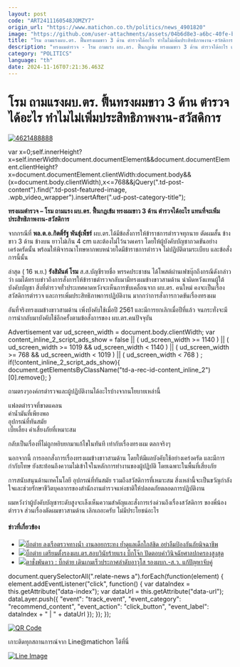 ```yaml
---
layout: post
code: "ART2411160548JOMZY7"
origin_url: "https://www.matichon.co.th/politics/news_4901820"
image: "https://github.com/user-attachments/assets/04b6d8e3-a6bc-40fe-bce5-5dca8a510a9b"
title: "โรม ถามแรงผบ.ตร. ฟื้นทรงผมขาว 3 ด้าน ตำรวจได้อะไร ทำไมไม่เพิ่มประสิทธิภาพงาน-สวัสดิการ"
description: "ทรงผมตำรวจ - โรม ถามแรง ผบ.ตร. ฟื้นกฎเข้ม ทรงผมขาว 3 ด้าน ตำรวจได้อะไร แทนที่จะเพิ่มประสิทธิภาพงาน-สวัสดิการ "
category: "POLITICS"
language: "th"
date: 2024-11-16T07:21:36.463Z
---
```


# โรม ถามแรงผบ.ตร. ฟื้นทรงผมขาว 3 ด้าน ตำรวจได้อะไร ทำไมไม่เพิ่มประสิทธิภาพงาน-สวัสดิการ

[![](https://www.matichon.co.th/wp-content/uploads/2024/11/4621488888.jpg "4621488888")](https://www.matichon.co.th/wp-content/uploads/2024/11/4621488888.jpg)

var x=0;self.innerHeight?x=self.innerWidth:document.documentElement&&document.documentElement.clientHeight?x=document.documentElement.clientWidth:document.body&&(x=document.body.clientWidth),x<=768&&jQuery(".td-post-content").find(".td-post-featured-image, .wpb\_video\_wrapper").insertAfter(".ud-post-category-title");

**ทรงผมตำรวจ – โรม ถามแรง ผบ.ตร. ฟื้นกฎเข้ม ทรงผมขาว 3 ด้าน ตำรวจได้อะไร แทนที่จะเพิ่มประสิทธิภาพงาน-สวัสดิการ** 

จากกรณีที่ **พล.ต.อ.กิตติ์รัฐ พันธุ์เพ็ชร์** ผบ.ตร.ได้มีข้อสั่งการให้ข้าราชการตำรวจทุกนาย ตัดผมสั้น ข้างขาว 3 ด้าน ข้างบน ยาวไม่เกิน 4 cm และต้องไม่ไว้นวดเครา โดยให้ผู้บังคับบัญชากวดขันอย่างเคร่งครัดนั้น พร้อมให้พิจารณาโทษหากพบหน่วยใดมีข้าราชการตำรวจ ไม่ปฏิบัติตามระเบียบ และข้อสั่งการนี้นั้น

ล่าสุด ( 16 พ.ย.) **รังสิมันต์ โรม** ส.ส.บัญชีรายชื่อ พรรคประชาชน ได้โพสต์ผ่านเฟซบุ๊กถึงกรณีดังกล่าวว่า ผมได้ทราบข่าวถึงการสั่งการให้ข้าราชตำรวจกลับมามีทรงผมข้างขาวสามด้าน น่าผิดหวังแทนผู้ใต้บังคับบัญชา สิ่งที่ตำรวจทั่วประเทศคาดหวังจะเห็นการขับเคลื่อนจาก ผบ.ตร. คนใหม่ คงจะเป็นเรื่องสวัสดิการตำรวจ และการเพิ่มประสิทธิภาพการปฏิบัติงาน มากกว่าการสั่งการกวดขันเรื่องทรงผม

อันที่จริงทรงผมข้างขาวสามด้าน เพิ่งบังคับใช้เมื่อปี 2561 และมีการยกเลิกเมื่อปีที่แล้ว จนกระทั่งจะมีการนำกลับมาบังคับใช้อีกครั้งตามข้อสั่งการของ ผบ.ตร.คนปัจจุบัน

Advertisement var ud\_screen\_width = document.body.clientWidth; var content\_inline\_2\_script\_ads\_show = false || ( ud\_screen\_width >= 1140 ) || ( ud\_screen\_width >= 1019 && ud\_screen\_width < 1140 ) || ( ud\_screen\_width >= 768 && ud\_screen\_width < 1019 ) || ( ud\_screen\_width < 768 ) ; if(!content\_inline\_2\_script\_ads\_show){ document.getElementsByClassName("td-a-rec-id-content\_inline\_2")\[0\].remove(); }

ถามตรงๆองค์กรตำรวจและผู้ปฏิบัติงานได้อะไรบ้างจากนโยบายเหล่านี้

แฟลตตำรวจที่ขาดแคลน  
ค่าน้ำมันที่เพียงพอ  
อุปกรณ์ที่ทันสมัย  
เบี้ยเลี้ยง ค่าเสี่ยงภัยที่เหมาะสม

กลับเป็นเรื่องที่ไม่ถูกหยิบยกมาแก้ไขในทันที เท่ากับเรื่องทรงผม ตลกจริงๆ

นอกจากนี้ การออกสั่งการเรื่องทรงผมข้างขาวสามด้าน โดยให้มีผลบังคับใช้อย่างเคร่งครัด และมีการกำกับโทษ ยังสะท้อนถึงความไม่เข้าใจในหลักการทำงานของผู้ปฏิบัติ โดยเฉพาะในพื้นที่เสี่ยงภัย

การสนับสนุนด้านเทคโนโลยี อุปกรณ์ที่ทันสมัย รวมถึงสวัสดิการที่เหมาะสม สิ่งเหล่านี้จะเป็นขวัญกำลังใจและช่วยรักษาชีวิตบุคลากรของสำนักงานตำรวจแห่งชาติให้ปลอดภัยตลอดการปฏิบัติงาน

ผมหวังว่าผู้บังคับบัญชาระดับสูงจะเล็งเห็นความสำคัญและสั่งการเร่งด่วนถึงเรื่องสวัสดิการ ของพี่น้องตำรวจ ส่วนเรื่องตัดผมขาวสามด้าน เลิกเถอะครับ ไม่มีประโยชน์อะไร

#### ข่าวที่เกี่ยวข้อง

*   [![](https://www.matichon.co.th/wp-content/uploads/2024/11/บิีกต่าย_ลอยกระทง.jpg)บิ๊กต่าย ลงเรือตรวจทางน้ำ งานลอยกระทง ย้ำดูแลเด็กใกล้ชิด อย่าลืมป้องกันภัยมิจฉาชีพ](https://www.matichon.co.th/local/crime/news_4901039)
*   [![](https://www.matichon.co.th/wp-content/uploads/2024/11/โจ๊ก0.jpg)บิ๊กต่าย เตรียมตั้งรองผบ.ตร.สอบวินัยร้ายแรง บิ๊กโจ๊ก ปัดตอบคำวินิจฉัยศาลปกครองสูงสุด](https://www.matichon.co.th/local/crime/news_4897878)
*   [![](https://www.matichon.co.th/wp-content/uploads/2024/11/ตาชั่ง-9พย-ลงเว็ป.jpg)ตาชั่งพันดาว : บิ๊กต่าย เดินเกมเร็วประกาศลำดับอาวุโส รองผบก.-ส.ว. แก้ปัญหาจับคู่](https://www.matichon.co.th/columnists/news_4890409)

document.querySelectorAll(".relate-news a").forEach(function(element) { element.addEventListener("click", function() { var dataIndex = this.getAttribute("data-index"); var dataUrl = this.getAttribute("data-url"); dataLayer.push({ "event": "track\_event", "event\_category": "recommend\_content", "event\_action": "click\_button", "event\_label": dataIndex + " | " + dataUrl }); }); });

[![QR Code](https://www.matichon.co.th/wp-content/uploads/2023/07/wob1371z.jpg)](https://lin.ee/ht0nDxX)

เกาะติดทุกสถานการณ์จาก Line@matichon ได้ที่นี่

[![Line Image](https://www.matichon.co.th/wp-content/uploads/2023/07/th.png)](https://lin.ee/ht0nDxX)